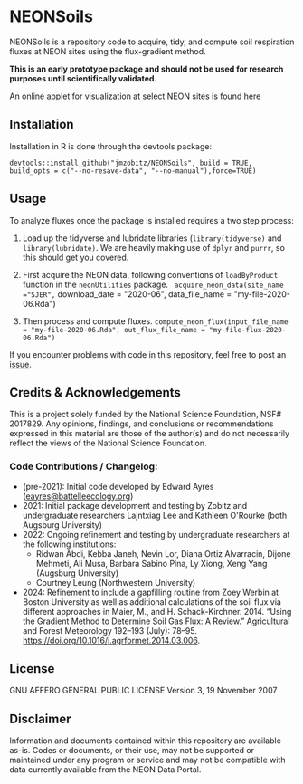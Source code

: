 # NEONSoils
NEONSoils is a repository code to acquire, tidy, and compute soil respiration fluxes at NEON sites using the flux-gradient method. 

**This is an early prototype package and should not be used for research purposes until scientifically validated.**

An online applet for visualization at select NEON sites is found [here](https://jmzobitz.shinyapps.io/NEON-soil-fluxes/)

## Installation 
Installation in R is done through the devtools package:

`devtools::install_github("jmzobitz/NEONSoils", build = TRUE, build_opts = c("--no-resave-data", "--no-manual"),force=TRUE)`

## Usage
To analyze fluxes once the package is installed requires a two step process:

1. Load up the tidyverse and lubridate libraries (`library(tidyverse)` and `library(lubridate)`.  We are heavily making use of `dplyr` and `purrr`, so this should get you covered.

2. First acquire the NEON data, following conventions of `loadByProduct` function in the `neonUtilities` package.
` acquire_neon_data(site_name ="SJER",`
                  download_date = "2020-06",
                  data_file_name = "my-file-2020-06.Rda") `

3. Then process and compute fluxes.
` compute_neon_flux(input_file_name = "my-file-2020-06.Rda",
                                      out_flux_file_name = "my-file-flux-2020-06.Rda") `

If you encounter problems with code in this repository, feel free to post an [issue](https://github.com/jmzobitz/NEONSoils/issues).

## Credits & Acknowledgements
This is a project solely funded by the National Science Foundation, NSF# 2017829. Any opinions, findings, and conclusions or recommendations expressed in this material are those of the author(s) and do not necessarily reflect the views of the National Science Foundation.

### Code Contributions / Changelog:
- (pre-2021): Initial code developed by Edward Ayres (eayres@battelleecology.org)
- 2021: Initial package development and testing by Zobitz and undergraduate researchers Lajntxiag Lee and Kathleen O'Rourke (both Augsburg University)
- 2022: Ongoing refinement and testing by undergraduate researchers at the following institutions:
  * Ridwan Abdi, Kebba Janeh, Nevin Lor, Diana Ortiz Alvarracin, Dijone Mehmeti, Ali Musa, Barbara Sabino Pina, Ly Xiong, Xeng Yang (Augsburg University)
  * Courtney Leung (Northwestern University)
 - 2024: Refinement to include a gapfilling routine from Zoey Werbin at Boston University as well as additional calculations of the soil flux via different approaches in Maier, M., and H. Schack-Kirchner. 2014. “Using the Gradient Method to Determine Soil Gas Flux: A Review.” Agricultural and Forest Meteorology 192–193 (July): 78–95. https://doi.org/10.1016/j.agrformet.2014.03.006.


## License
GNU AFFERO GENERAL PUBLIC LICENSE Version 3, 19 November 2007

## Disclaimer
Information and documents contained within this repository are available as-is. Codes or documents, or their use, may not be supported or maintained under any program or service and may not be compatible with data currently available from the NEON Data Portal.
